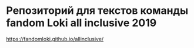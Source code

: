 # Репозиторий для текстов команды fandom Loki all inclusive 2019
https://fandomloki.github.io/allinclusive/
